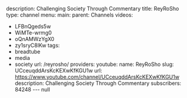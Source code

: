 description: Challenging Society Through Commentary
title: ReyRoSho
type: channel
menu:
  main:
    parent: Channels
videos:
- LFBnQgeds5w
- WiMTe-wrmg0
- oQnAMWzYgX0
- zy1sryC8lKw
tags:
- breadtube
- media
- society
url: /reyrosho/
providers:
  youtube:
    name: ReyRoSho
    slug: UCceuqddArsKcKEXwKfKGU1w
    url: https://www.youtube.com/channel/UCceuqddArsKcKEXwKfKGU1w
    description: Challenging Society Through Commentary
    subscribers: 84248
--- null
